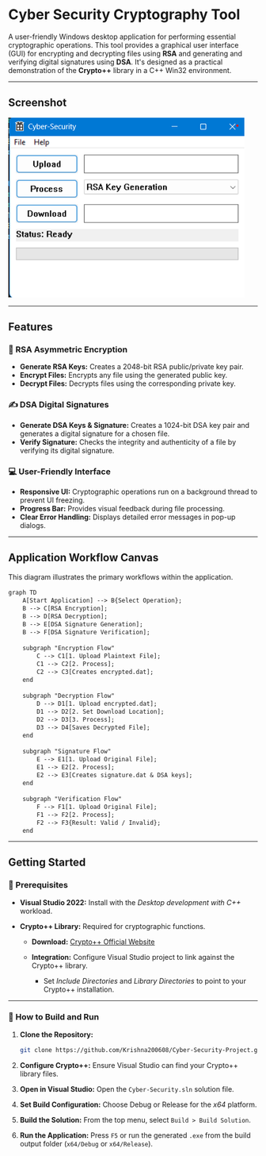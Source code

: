 # Cyber Security Cryptography Tool

A user-friendly Windows desktop application for performing essential cryptographic operations. This tool provides a graphical user interface (GUI) for encrypting and decrypting files using **RSA** and generating and verifying digital signatures using **DSA**. It's designed as a practical demonstration of the **Crypto++** library in a C++ Win32 environment.

---

## Screenshot

![Application Screenshot](./Images/App.png)

---

## Features

### 🔐 RSA Asymmetric Encryption

* **Generate RSA Keys:** Creates a 2048-bit RSA public/private key pair.
* **Encrypt Files:** Encrypts any file using the generated public key.
* **Decrypt Files:** Decrypts files using the corresponding private key.

### ✍️ DSA Digital Signatures

* **Generate DSA Keys & Signature:** Creates a 1024-bit DSA key pair and generates a digital signature for a chosen file.
* **Verify Signature:** Checks the integrity and authenticity of a file by verifying its digital signature.

### 💻 User-Friendly Interface

* **Responsive UI:** Cryptographic operations run on a background thread to prevent UI freezing.
* **Progress Bar:** Provides visual feedback during file processing.
* **Clear Error Handling:** Displays detailed error messages in pop-up dialogs.

---

## Application Workflow Canvas

This diagram illustrates the primary workflows within the application.

```mermaid
graph TD
    A[Start Application] --> B{Select Operation};
    B --> C[RSA Encryption];
    B --> D[RSA Decryption];
    B --> E[DSA Signature Generation];
    B --> F[DSA Signature Verification];

    subgraph "Encryption Flow"
        C --> C1[1. Upload Plaintext File];
        C1 --> C2[2. Process];
        C2 --> C3[Creates encrypted.dat];
    end

    subgraph "Decryption Flow"
        D --> D1[1. Upload encrypted.dat];
        D1 --> D2[2. Set Download Location];
        D2 --> D3[3. Process];
        D3 --> D4[Saves Decrypted File];
    end

    subgraph "Signature Flow"
        E --> E1[1. Upload Original File];
        E1 --> E2[2. Process];
        E2 --> E3[Creates signature.dat & DSA keys];
    end

    subgraph "Verification Flow"
        F --> F1[1. Upload Original File];
        F1 --> F2[2. Process];
        F2 --> F3{Result: Valid / Invalid};
    end
```

---

## Getting Started

### 🔧 Prerequisites

* **Visual Studio 2022:** Install with the *Desktop development with C++* workload.
* **Crypto++ Library:** Required for cryptographic functions.

  * **Download:** [Crypto++ Official Website](https://www.cryptopp.com/)
  * **Integration:** Configure Visual Studio project to link against the Crypto++ library.

    * Set *Include Directories* and *Library Directories* to point to your Crypto++ installation.

---

### 🚀 How to Build and Run

1. **Clone the Repository:**

   ```bash
   git clone https://github.com/Krishna200608/Cyber-Security-Project.git
   ```
2. **Configure Crypto++:** Ensure Visual Studio can find your Crypto++ library files.
3. **Open in Visual Studio:** Open the `Cyber-Security.sln` solution file.
4. **Set Build Configuration:** Choose Debug or Release for the *x64* platform.
5. **Build the Solution:** From the top menu, select `Build > Build Solution`.
6. **Run the Application:** Press `F5` or run the generated `.exe` from the build output folder (`x64/Debug` or `x64/Release`).
